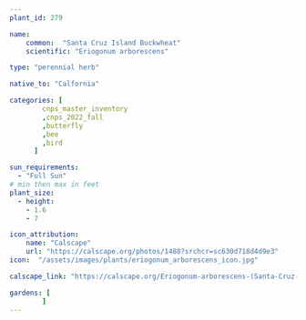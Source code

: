 ```yaml
---
plant_id: 279

name: 
    common:  "Santa Cruz Island Buckwheat"    
    scientific: "Eriogonum arborescens"  

type: "perennial herb"

native_to: "Calfornia"

categories: [
        cnps_master_inventory
        ,cnps_2022_fall
        ,butterfly
        ,bee
        ,bird
      ]

sun_requirements:
  - "Full Sun"
# min then max in feet
plant_size:
  - height: 
    - 1.6
    - 7

icon_attribution: 
    name: "Calscape"
    url: "https://calscape.org/photos/1488?srchcr=sc630d718d4d9e3"
icon:  "/assets/images/plants/eriogonum_arborescens_icon.jpg"

calscape_link: "https://calscape.org/Eriogonum-arborescens-(Santa-Cruz-Island-Buckwheat)"

gardens: [ 
        ]
---
```



